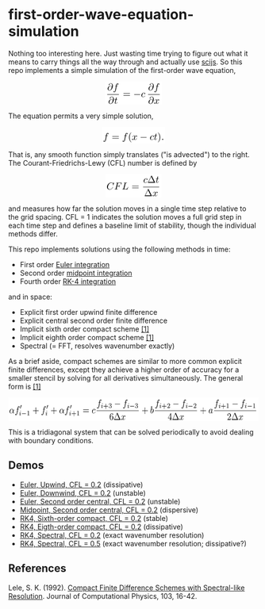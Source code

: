 # first-order-wave-equation-simulation

Nothing too interesting here. Just wasting time trying to figure out what it means to carry things all the way through and actually use [scijs](http://scijs.net/packages). So this repo implements a simple simulation of the first-order wave equation,

<p align="center"><img alt="&bsol;frac&lcub;&bsol;partial f&rcub;&lcub;&bsol;partial t&rcub; &equals; -c &bsol;&comma; &bsol;frac&lcub;&bsol;partial f&rcub;&lcub;&bsol;partial x&rcub;" valign="middle" src="images/fracpartial-fpartial-t-c-fracpartial-fpartial-44eec16cee.png" width="115" height="47"></p>

The equation permits a very simple solution,

<p align="center"><img alt="f &equals; f&lpar;x - c t&rpar;&period;" valign="middle" src="images/f-fx-c-t-f510dfa76c.png" width="127" height="33"></p>

That is, any smooth function simply translates ("is advected") to the right. The Courant-Friedrichs-Lewy (CFL) number is defined by

<p align="center"><img alt="CFL &equals; &bsol;frac&lcub;c &bsol;Delta t&rcub;&lcub;&bsol;Delta x&rcub;" valign="middle" src="images/cfl-fracc-delta-tdelta-x-c6da320798.png" width="113" height="47"></p>

and measures how far the solution moves in a single time step relative to the grid spacing. CFL = 1 indicates the solution moves a full grid step in each time step and defines a baseline limit of stability, though the individual methods differ.

This repo implements solutions using the following methods in time:

- First order [Euler integration](http://scijs.net/packages/#scijs/ode-euler)
- Second order [midpoint integration](http://scijs.net/packages/#scijs/ode-midpoint)
- Fourth order [RK-4 integration](http://scijs.net/packages/#scijs/ode-rk4)

and in space:

- Explicit first order upwind finite difference
- Explicit central second order finite difference
- Implicit sixth order compact scheme [[1]](#1)
- Implicit eighth order compact scheme [[1]](#1)
- Spectral (= FFT, resolves wavenumber exactly)

As a brief aside, compact schemes are similar to more common explicit finite differences, except they achieve a higher order of accuracy for a smaller stencil by solving for all derivatives simultaneously. The general form is [[1]](#1)

<p align="center"><img alt="&bsol;alpha f&apos;&lowbar;&lcub;i-1&rcub; &plus; f&apos;&lowbar;i &plus; &bsol;alpha f&apos;&lowbar;&lcub;i &plus; 1&rcub; &equals; c&bsol;frac&lcub;f&lowbar;&lcub;i &plus; 3&rcub; - f&lowbar;&lcub;i - 3&rcub;&rcub;&lcub;6&bsol;Delta x&rcub; &plus; b&bsol;frac&lcub;f&lowbar;&lcub;i &plus; 2&rcub; - f&lowbar;&lcub;i - 2&rcub;&rcub;&lcub;4&bsol;Delta x&rcub; &plus; a&bsol;frac&lcub;f&lowbar;&lcub;i &plus; 1&rcub; - f&lowbar;&lcub;i - 1&rcub;&rcub;&lcub;2&bsol;Delta x&rcub;" valign="middle" src="images/alpha-f_i-1-f_i-alpha-f_i-1-cfracf_i-3-f_i-36-9b4d3ced7f.png" width="580" height="47"></p>

This is a tridiagonal system that can be solved periodically to avoid dealing with boundary conditions.

## Demos

- [Euler, Upwind, CFL = 0.2](http://rickyreusser.com/first-order-wave-equation-simulation/?time=euler&space=upwind&cfl=0.2) (dissipative)
- [Euler, Downwind, CFL = 0.2](http://rickyreusser.com/first-order-wave-equation-simulation/?time=euler&space=downwind&cfl=0.2) (unstable)
- [Euler, Second order central, CFL = 0.2](http://rickyreusser.com/first-order-wave-equation-simulation/?time=euler&space=central&cfl=0.2) (unstable)
- [Midpoint, Second order central, CFL = 0.2](http://rickyreusser.com/first-order-wave-equation-simulation/?time=midpoint&space=central&cfl=0.2) (dispersive)
- [RK4, Sixth-order compact, CFL = 0.2](http://rickyreusser.com/first-order-wave-equation-simulation/?time=rk4&space=compact6&cfl=0.2) (stable)
- [RK4, Eigth-order compact, CFL = 0.2](http://rickyreusser.com/first-order-wave-equation-simulation/?time=rk4&space=compact8&cfl=0.2) (dissipative)
- [RK4, Spectral, CFL = 0.2](http://rickyreusser.com/first-order-wave-equation-simulation/?time=rk4&space=spectral&cfl=0.2) (exact wavenumber resolution)
- [RK4, Spectral, CFL = 0.5](http://rickyreusser.com/first-order-wave-equation-simulation/?time=rk4&space=spectral&cfl=0.5) (exact wavenumber resolution; dissipative?)

## References
Lele, S. K. (1992). [Compact Finite Difference Schemes with Spectral-like Resolution](http://www.math.colostate.edu/~yzhou/course/math750_fall2009/Lele_1992JCP.pdf). Journal of Computational Physics, 103, 16-42.